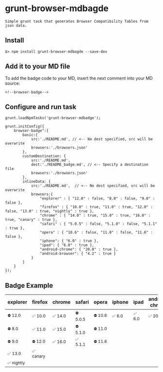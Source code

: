 # grunt-browser-mdbagde

	Simple grunt task that generates Browser Compatibility Tables from json data.

## Install

	$> npm install grunt-browser-mdbagde --save-dev

## Add it to your MD file

To add the badge code to your MD, insert the next comment into your MD source:

	<!--browser-badge-->

## Configure and run task

    grunt.loadNpmTasks('grunt-browser-mdbadge');

	grunt.initConfig({
		browser-badge":{
			basic:{
				src:'./README.md', // <-- No dest specified, src will be overwrite
				browsers:'./browsers.json'
			},
			customDestination: {
				src:'./README.md',
				dest:'./README_badge.md', // <-- Specify a destination file
				browsers:'./browsers.json'
			},
			inlineData: {
				src:'./README.md',  // <-- No dest specified, src will be overwrite
				browsers:{
					"explorer" : { "12.0" : false, "8.0" : false, "9.0" : false },
					"firefox" : { "10.0" : true, "11.0" : true, "12.0" : false, "13.0" : true, "nightly" : true },
					"chrome" : { "14.0" : true, "15.0" : true, "16.0" : true, "canary" : true },
					"safari" : { "5.0.5" : false, "5.1.0" : false, "5.1.1" : true },
					"opera" : { "10.6" : false, "11.0" : false, "11.6" : false },
					"iphone": { "6.0" : true },
					"ipad": { "6.0" : true },
					"android-chrome": { "20.0" : true },
					"android-browser": { "4.2" : true }
				}
			}
		}
	});

## Badge Example

<!--browser-badge-->
explorer|firefox|chrome|safari|opera|iphone|ipad|android-chrome|android-browser
---|---|---|---|---|---|---|---|---
<sub> ⛔ 12.0 </sub>|<sub> ✅ 10.0 </sub>|<sub> ✅ 14.0 </sub>|<sub> ⛔ 5.0.5 </sub>|<sub> ⛔ 10.6 </sub>|<sub> ✅ 6.0 </sub>|<sub> ✅ 6.0 </sub>|<sub> ✅ 20.0 </sub>|<sub> ✅ 4.2 </sub>
<sub> ⛔ 8.0 </sub>|<sub> ✅ 11.0 </sub>|<sub> ✅ 15.0 </sub>|<sub> ⛔ 5.1.0 </sub>|<sub> ⛔ 11.0 </sub>| | | |
<sub> ⛔ 9.0 </sub>|<sub> ⛔ 12.0 </sub>|<sub> ✅ 16.0 </sub>|<sub> ✅ 5.1.1 </sub>|<sub> ⛔ 11.6 </sub>| | | |
 |<sub> ✅ 13.0 </sub>|<sub> ✅ canary </sub>| | | | | |
 |<sub> ✅ nightly </sub>| | | | | | |
<!--!browser-badge-->